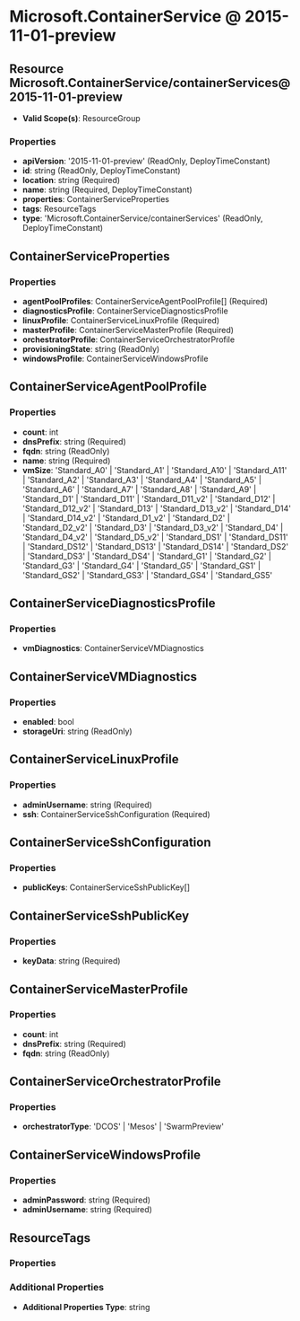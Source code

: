 # Microsoft.ContainerService @ 2015-11-01-preview

## Resource Microsoft.ContainerService/containerServices@2015-11-01-preview
* **Valid Scope(s)**: ResourceGroup
### Properties
* **apiVersion**: '2015-11-01-preview' (ReadOnly, DeployTimeConstant)
* **id**: string (ReadOnly, DeployTimeConstant)
* **location**: string (Required)
* **name**: string (Required, DeployTimeConstant)
* **properties**: ContainerServiceProperties
* **tags**: ResourceTags
* **type**: 'Microsoft.ContainerService/containerServices' (ReadOnly, DeployTimeConstant)

## ContainerServiceProperties
### Properties
* **agentPoolProfiles**: ContainerServiceAgentPoolProfile[] (Required)
* **diagnosticsProfile**: ContainerServiceDiagnosticsProfile
* **linuxProfile**: ContainerServiceLinuxProfile (Required)
* **masterProfile**: ContainerServiceMasterProfile (Required)
* **orchestratorProfile**: ContainerServiceOrchestratorProfile
* **provisioningState**: string (ReadOnly)
* **windowsProfile**: ContainerServiceWindowsProfile

## ContainerServiceAgentPoolProfile
### Properties
* **count**: int
* **dnsPrefix**: string (Required)
* **fqdn**: string (ReadOnly)
* **name**: string (Required)
* **vmSize**: 'Standard_A0' | 'Standard_A1' | 'Standard_A10' | 'Standard_A11' | 'Standard_A2' | 'Standard_A3' | 'Standard_A4' | 'Standard_A5' | 'Standard_A6' | 'Standard_A7' | 'Standard_A8' | 'Standard_A9' | 'Standard_D1' | 'Standard_D11' | 'Standard_D11_v2' | 'Standard_D12' | 'Standard_D12_v2' | 'Standard_D13' | 'Standard_D13_v2' | 'Standard_D14' | 'Standard_D14_v2' | 'Standard_D1_v2' | 'Standard_D2' | 'Standard_D2_v2' | 'Standard_D3' | 'Standard_D3_v2' | 'Standard_D4' | 'Standard_D4_v2' | 'Standard_D5_v2' | 'Standard_DS1' | 'Standard_DS11' | 'Standard_DS12' | 'Standard_DS13' | 'Standard_DS14' | 'Standard_DS2' | 'Standard_DS3' | 'Standard_DS4' | 'Standard_G1' | 'Standard_G2' | 'Standard_G3' | 'Standard_G4' | 'Standard_G5' | 'Standard_GS1' | 'Standard_GS2' | 'Standard_GS3' | 'Standard_GS4' | 'Standard_GS5'

## ContainerServiceDiagnosticsProfile
### Properties
* **vmDiagnostics**: ContainerServiceVMDiagnostics

## ContainerServiceVMDiagnostics
### Properties
* **enabled**: bool
* **storageUri**: string (ReadOnly)

## ContainerServiceLinuxProfile
### Properties
* **adminUsername**: string (Required)
* **ssh**: ContainerServiceSshConfiguration (Required)

## ContainerServiceSshConfiguration
### Properties
* **publicKeys**: ContainerServiceSshPublicKey[]

## ContainerServiceSshPublicKey
### Properties
* **keyData**: string (Required)

## ContainerServiceMasterProfile
### Properties
* **count**: int
* **dnsPrefix**: string (Required)
* **fqdn**: string (ReadOnly)

## ContainerServiceOrchestratorProfile
### Properties
* **orchestratorType**: 'DCOS' | 'Mesos' | 'SwarmPreview'

## ContainerServiceWindowsProfile
### Properties
* **adminPassword**: string (Required)
* **adminUsername**: string (Required)

## ResourceTags
### Properties
### Additional Properties
* **Additional Properties Type**: string

